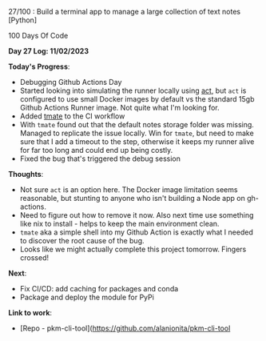 27/100 : Build a terminal app to manage a large collection of text notes [Python]

100 Days Of Code

**Day 27 Log: 11/02/2023**

**Today's Progress**:
- Debugging Github Actions Day
- Started looking into simulating the runner locally using [act](https://github.com/nektos/act/blob/master/README.md), but `act` is configured to use small Docker images by default vs the standard 15gb Github Actions Runner image. Not quite what I'm looking for. 
- Added [tmate](https://github.com/mxschmitt/action-tmate) to the CI workflow
- With `tmate` found out that the default notes storage folder was missing. Managed to replicate the issue locally. Win for `tmate`, but need to make sure that I add a timeout to the step, otherwise it keeps my runner alive for far too long and could end up being costly.
- Fixed the bug that's triggered the debug session

**Thoughts**:
- Not sure `act` is an option here. The Docker image limitation seems reasonable, but stunting to anyone who isn't building a Node app on gh-actions. 
- Need to figure out how to remove it now. Also next time use something like nix to install - helps to keep the main environment clean.
- `tmate` aka a simple shell into my Github Action is exactly what I needed to discover the root cause of the bug.
- Looks like we might actually complete this project tomorrow. Fingers crossed!

**Next**: 
- Fix CI/CD: add caching for packages and conda
- Package and deploy the module for PyPi

**Link to work**: 
- [Repo - pkm-cli-tool](https://github.com/alanionita/pkm-cli-tool